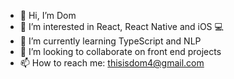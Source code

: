 - 👋 Hi, I’m Dom
- 👀 I’m interested in React, React Native and iOS 💻
- 🌱 I’m currently learning TypeScript and NLP
- 💞️ I’m looking to collaborate on front end projects 
- 📫 How to reach me: thisisdom4@gmail.com

<!---
NiqueDaSneak/NiqueDaSneak is a ✨ special ✨ repository because its `README.md` (this file) appears on your GitHub profile.
You can click the Preview link to take a look at your changes.
--->
